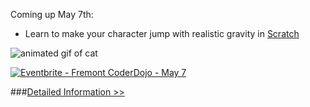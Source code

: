 Coming up May 7th:

- Learn to make your character jump with realistic gravity in [Scratch](http://scratch.mit.edu)

![animated gif of cat](/img/cat_jump.gif)

<a href="http://www.eventbrite.com/e/fremont-coderdojo-may-7-tickets-16667865033?ref=ebtn" target="_blank"><img src="https://www.eventbrite.com/custombutton?eid=16667865033" alt="Eventbrite - Fremont CoderDojo - May 7" /></a>

###[Detailed Information >>](/about)

